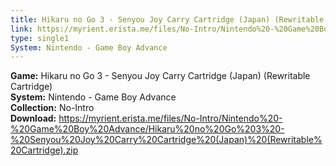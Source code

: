 ```yaml
---
title: Hikaru no Go 3 - Senyou Joy Carry Cartridge (Japan) (Rewritable Cartridge)
link: https://myrient.erista.me/files/No-Intro/Nintendo%20-%20Game%20Boy%20Advance/Hikaru%20no%20Go%203%20-%20Senyou%20Joy%20Carry%20Cartridge%20(Japan)%20(Rewritable%20Cartridge).zip
type: single1
System: Nintendo - Game Boy Advance
---
```

<b>Game:</b> Hikaru no Go 3 - Senyou Joy Carry Cartridge (Japan) (Rewritable Cartridge)<br>
<b>System:</b> Nintendo - Game Boy Advance<br>
<b>Collection:</b> No-Intro<br>
<b>Download:</b> https://myrient.erista.me/files/No-Intro/Nintendo%20-%20Game%20Boy%20Advance/Hikaru%20no%20Go%203%20-%20Senyou%20Joy%20Carry%20Cartridge%20(Japan)%20(Rewritable%20Cartridge).zip